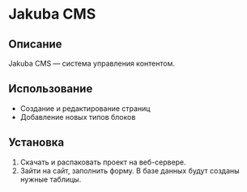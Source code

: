 # Jakuba CMS
## Описание
Jakuba CMS — система управления контентом.

## Использование
- Создание и редактирование страниц
- Добавление новых типов блоков

## Установка
1. Скачать и распаковать проект на веб-сервере.
2. Зайти на сайт, заполнить форму. В базе данных будут созданы нужные таблицы.
